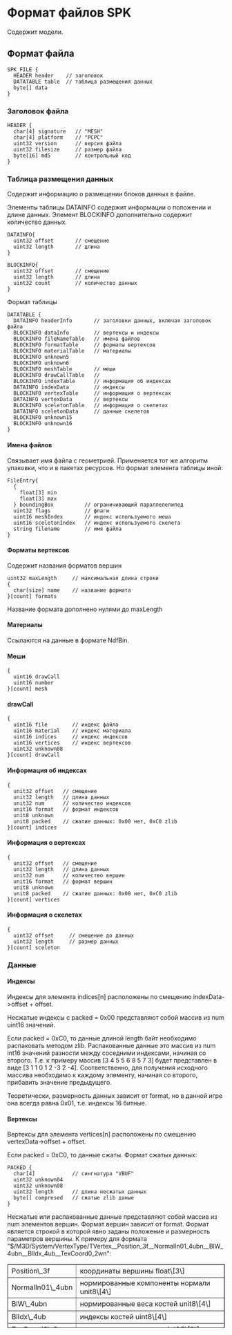 # Формат файлов SPK

Содержит модели.

## Формат файла

```
SPK_FILE {
  HEADER header    // заголовок
  DATATABLE table  // таблица размещения данных 
  byte[] data
}
```

### Заголовок файла

```
HEADER {
  char[4] signature   // "MESH"
  char[4] platform    // "PCPC"
  uint32 version      // версия файла
  uint32 filesize     // размер файла
  byte[16] md5        // контрольный код
}
```

### Таблица размещения данных

Содержит информацию о размещении блоков данных в файле.

Элементы таблицы DATAINFO содержит информации о положении и длине данных. Элемент BLOCKINFO дополнительно содержит количество данных.

```
DATAINFO{
  uint32 offset       // смещение
  uint32 length       // длина
}

BLOCKINFO{
  uint32 offset       // смещение
  uint32 length       // длина
  uint32 count        // количество данных
}
```

Формат таблицы

```
DATATABLE {
  DATAINFO headerInfo       // заголовки данных, включая заголовок файла
  BLOCKINFO dataInfo        // вертексы и индексы
  BLOCKINFO fileNameTable   // имена файлов
  BLOCKINFO formatTable     // форматы вертексов
  BLOCKINFO materialTable   // материалы
  BLOCKINFO unknown5
  BLOCKINFO unknown6
  BLOCKINFO meshTable       // меши
  BLOCKINFO drawCallTable   // 
  BLOCKINFO indexTable      // информация об индексах
  DATAINFO indexData        // индексы
  BLOCKINFO vertexTable     // информация о вертексах
  DATAINFO vertexData       // вертексы
  BLOCKINFO sceletonTable   // информация о скелетах
  DATAINFO sceletonData     // данные скелетов
  BLOCKINFO unknown15
  BLOCKINFO unknown16
}
```

#### Имена файлов

Связывает имя файла с геометрией. Применяется тот же алгоритм упаковки, что и в пакетах ресурсов. Но формат элемента таблицы иной:

```
FileEntry{
  {
    float[3] min
    float[3] max
  } boundingBox          // ограничивающий параллелепипед
  uint32 flags           // флаги
  uint16 meshIndex       // индекс используемого меша
  uint16 sceletonIndex   // индекс используемого скелета
  string filename        // имя файла
}
```

#### Форматы вертексов

Содержит названия форматов вершин

```
uint32 maxLength     // максимальная длина строки
{
  char[size] name    // название формата  
}[count] formats
```

 Название формата дополнено нулями до maxLength

#### Материалы

Ссылаются на данные в формате NdfBin.

#### Меши

```
{
  uint16 drawCall
  uint16 number
}[count] mesh
```

#### drawCall

```
{
  uint16 file        // индекс файла
  uint16 material    // индекс материала
  uint16 indices     // индекс индексов
  uint16 vertices    // индекс вертексов
  uint32 unknown08
}[count] drawCall
```

#### Информация об индексах

```
{
  unit32 offset   // смещение
  unit32 length   // длина данных
  unit32 num      // количество индексов
  unit16 format   // формат индексов
  unit8 unknown  
  unit8 packed    // сжатие данных: 0x00 нет, 0xC0 zlib
}[count] indices
```

#### Информация о вертексах

```
{
  unit32 offset   // смещение
  unit32 length   // длина данных
  unit32 num      // количество вершин
  unit16 format   // формат вершин
  unit8 unknown  
  unit8 packed    // сжатие данных: 0x00 нет, 0xC0 zlib
}[count] vertices
```

#### Информация о скелетах

```
{
  uint32 offset     // смещение до данных
  uint32 length     // размер данных
}[count] sceleton
```

### Данные

#### Индексы

Индексы для элемента indices\[n\] расположены по смещению indexData-&gt;offset + offset.

Несжатые индексы с packed = 0x00 представляют собой массив из num uint16 значений.

Если packed = 0xC0, то данные длиной length байт необходимо распаковать методом zlib. Распакованные данные это массив из num int16 значений разности между соседними индексами, начиная со второго. Т.е. к примеру массив \[3 4 5 5 6 8 5 7 3\] будет представлен в виде \[3 1 1 0 1 2 -3 2 -4\]. Соответственно, для получения исходного массива необходимо к каждому элементу, начиная со второго, прибавить значение предыдущего.

Теоретически, размерность данных зависит от format, но в данной игре она всегда равна 0x01, т.е. индексы 16 битные.

#### Вертексы

Вертексы для элемента vertices\[n\] расположены по смещению vertexData-&gt;offset + offset.

Если packed = 0xC0, то данные сжаты. Формат сжатых данных:

```
PACKED {
  char[4]            // сингнатура "VBUF"
  uint32 unknown04
  uint32 unknown08
  uint32 length      // длина несжатых данных
  byte[] compresed   // сжатые zlib даные
}
```

Несжатые или распакованные данные представляют собой массив из num элементов вершин. Формат вершин зависит от format. Формат является строкой в которой явно заданы положение и размерность параметров вершины. К примеру для формата "$/M3D/System/VertexType/TVertex\_\_Position\_3f\_\_NormalIn01\_4ubn\_\_BlW\_4ubn\_\_BlIdx\_4ub\_\_TexCoord0\_2wn":

<table border="1" id="bkmrk-position_3f%C2%A0-%D0%BA%D0%BE%D0%BE%D1%80%D0%B4%D0%B8%D0%BD" style="border-collapse: collapse; width: 100%; height: 148.167px;"><colgroup><col style="width: 22.3116%;"></col><col style="width: 77.7877%;"></col></colgroup><tbody><tr style="height: 29.6333px;"><td style="height: 29.6333px;">Position\_3f </td><td style="height: 29.6333px;">координаты вершины float\[3\]</td></tr><tr style="height: 29.6333px;"><td style="height: 29.6333px;">NormalIn01\_4ubn </td><td style="height: 29.6333px;">нормированные компоненты нормали unit8\[4\]</td></tr><tr style="height: 29.6333px;"><td style="height: 29.6333px;">BlW\_4ubn </td><td style="height: 29.6333px;">нормированные веса костей unit8\[4\]</td></tr><tr style="height: 29.6333px;"><td style="height: 29.6333px;">BlIdx\_4ub </td><td style="height: 29.6333px;">индексы костей uint8\[4\]</td></tr><tr style="height: 29.6333px;"><td style="height: 29.6333px;">TexCoord0\_2wn</td><td style="height: 29.6333px;">текстурные координаты uint16\[2\]</td></tr></tbody></table>